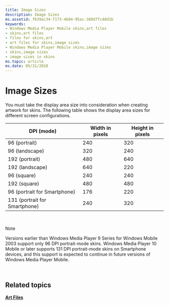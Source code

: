 ```yaml
---
title: Image Sizes
description: Image Sizes
ms.assetid: f639ac34-f173-4b84-95ac-360d7fc40d1b
keywords:
- Windows Media Player Mobile skins,art files
- skins,art files
- files for skins,art
- art files for skins,image sizes
- Windows Media Player Mobile skins,image sizes
- skins,image sizes
- image sizes in skins
ms.topic: article
ms.date: 05/31/2018
---
```


# Image Sizes

You must take the display area size into consideration when creating artwork for skins. The following table shows the display area sizes for different screen configurations.



| DPI (mode)                    | Width in pixels | Height in pixels |
|-------------------------------|-----------------|------------------|
| 96 (portrait)                 | 240             | 320              |
| 96 (landscape)                | 320             | 240              |
| 192 (portrait)                | 480             | 640              |
| 192 (landscape)               | 640             | 220              |
| 96 (square)                   | 240             | 240              |
| 192 (square)                  | 480             | 480              |
| 96 (portrait for Smartphone)  | 176             | 220              |
| 131 (portrait for Smartphone) | 240             | 320              |



 

> [!Note]  
> Versions earlier than Windows Media Player 9 Series for Windows Mobile 2003 support only 96 DPI portrait-mode skins. Windows Media Player 10 Mobile or later supports 131 DPI portrait-mode skins on Smartphone devices, and this support is expected to continue in future versions of Windows Media Player Mobile.

 

## Related topics

<dl> <dt>

[**Art Files**](art-files-mobile.md)
</dt> </dl>

 

 




